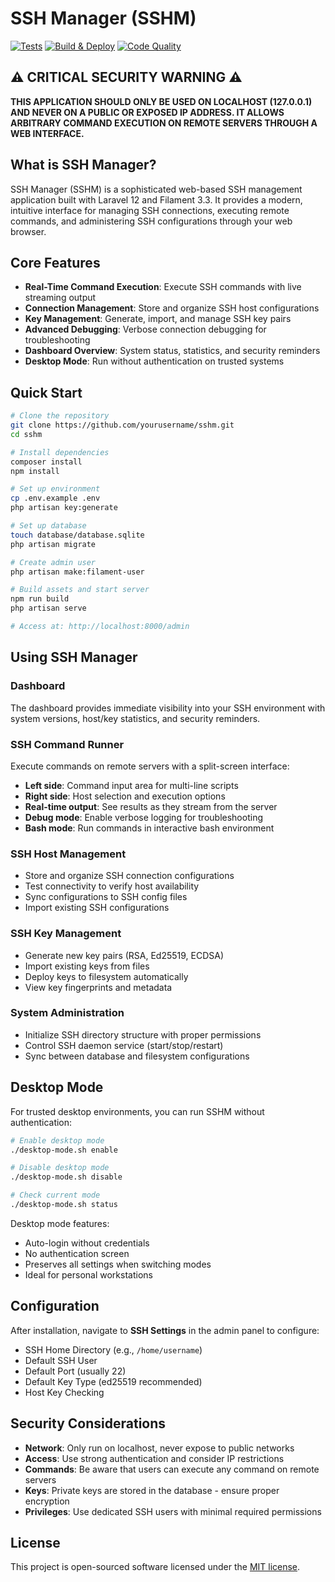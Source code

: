 # SSH Manager (SSHM)

[![Tests](https://github.com/markc/sshm/actions/workflows/tests.yml/badge.svg)](https://github.com/markc/sshm/actions/workflows/tests.yml)
[![Build & Deploy](https://github.com/markc/sshm/actions/workflows/build.yml/badge.svg)](https://github.com/markc/sshm/actions/workflows/build.yml)
[![Code Quality](https://github.com/markc/sshm/actions/workflows/code-quality.yml/badge.svg)](https://github.com/markc/sshm/actions/workflows/code-quality.yml)

## ⚠️ **CRITICAL SECURITY WARNING** ⚠️
**THIS APPLICATION SHOULD ONLY BE USED ON LOCALHOST (127.0.0.1) AND NEVER ON A PUBLIC OR EXPOSED IP ADDRESS. IT ALLOWS ARBITRARY COMMAND EXECUTION ON REMOTE SERVERS THROUGH A WEB INTERFACE.**

## What is SSH Manager?

SSH Manager (SSHM) is a sophisticated web-based SSH management application built with Laravel 12 and Filament 3.3. It provides a modern, intuitive interface for managing SSH connections, executing remote commands, and administering SSH configurations through your web browser.

## Core Features

- **Real-Time Command Execution**: Execute SSH commands with live streaming output
- **Connection Management**: Store and organize SSH host configurations
- **Key Management**: Generate, import, and manage SSH key pairs
- **Advanced Debugging**: Verbose connection debugging for troubleshooting
- **Dashboard Overview**: System status, statistics, and security reminders
- **Desktop Mode**: Run without authentication on trusted systems

## Quick Start

```bash
# Clone the repository
git clone https://github.com/yourusername/sshm.git
cd sshm

# Install dependencies
composer install
npm install

# Set up environment
cp .env.example .env
php artisan key:generate

# Set up database
touch database/database.sqlite
php artisan migrate

# Create admin user
php artisan make:filament-user

# Build assets and start server
npm run build
php artisan serve

# Access at: http://localhost:8000/admin
```

## Using SSH Manager

### Dashboard
The dashboard provides immediate visibility into your SSH environment with system versions, host/key statistics, and security reminders.

### SSH Command Runner
Execute commands on remote servers with a split-screen interface:
- **Left side**: Command input area for multi-line scripts
- **Right side**: Host selection and execution options
- **Real-time output**: See results as they stream from the server
- **Debug mode**: Enable verbose logging for troubleshooting
- **Bash mode**: Run commands in interactive bash environment

### SSH Host Management
- Store and organize SSH connection configurations
- Test connectivity to verify host availability
- Sync configurations to SSH config files
- Import existing SSH configurations

### SSH Key Management
- Generate new key pairs (RSA, Ed25519, ECDSA)
- Import existing keys from files
- Deploy keys to filesystem automatically
- View key fingerprints and metadata

### System Administration
- Initialize SSH directory structure with proper permissions
- Control SSH daemon service (start/stop/restart)
- Sync between database and filesystem configurations

## Desktop Mode

For trusted desktop environments, you can run SSHM without authentication:

```bash
# Enable desktop mode
./desktop-mode.sh enable

# Disable desktop mode
./desktop-mode.sh disable

# Check current mode
./desktop-mode.sh status
```

Desktop mode features:
- Auto-login without credentials
- No authentication screen
- Preserves all settings when switching modes
- Ideal for personal workstations

## Configuration

After installation, navigate to **SSH Settings** in the admin panel to configure:
- SSH Home Directory (e.g., `/home/username`)
- Default SSH User
- Default Port (usually 22)
- Default Key Type (ed25519 recommended)
- Host Key Checking

## Security Considerations

- **Network**: Only run on localhost, never expose to public networks
- **Access**: Use strong authentication and consider IP restrictions
- **Commands**: Be aware that users can execute any command on remote servers
- **Keys**: Private keys are stored in the database - ensure proper encryption
- **Privileges**: Use dedicated SSH users with minimal required permissions

## License

This project is open-sourced software licensed under the [MIT license](LICENSE).